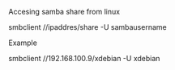 Accesing samba share from linux

smbclient //ipaddres/share -U sambausername

Example

smbclient //192.168.100.9/xdebian -U xdebian
